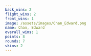 ```yaml
---
back_wins: 2
flight_wins: 2
front_wins: 1
image: /assets/images/Chan_Edward.png
name: Chan, Edward
overall_wins: 1
points: 8
rounds: 7
skins: 2
---
```

